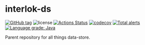 # interlok-ds

[![GitHub tag](https://img.shields.io/github/tag/adaptris/interlok-ds.svg)](https://github.com/adaptris/interlok-ds/tags) ![license](https://img.shields.io/github/license/adaptris/interlok-ds.svg) [![Actions Status](https://github.com/adaptris/interlok-ds/workflows/Java%20CI/badge.svg)](https://github.com/adaptris/interlok-ds/actions) [![codecov](https://codecov.io/gh/adaptris/interlok-ds/branch/develop/graph/badge.svg)](https://codecov.io/gh/adaptris/interlok-ds) [![Total alerts](https://img.shields.io/lgtm/alerts/g/adaptris/interlok-ds.svg?logo=lgtm&logoWidth=18)](https://lgtm.com/projects/g/adaptris/interlok-ds/alerts/) [![Language grade: Java](https://img.shields.io/lgtm/grade/java/g/adaptris/interlok-ds.svg?logo=lgtm&logoWidth=18)](https://lgtm.com/projects/g/adaptris/interlok-ds/context:java)

Parent repository for all things data-store.
